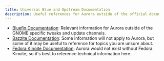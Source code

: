 ```yaml
---
title: Universal Blue and Upstream Documentation
description: Useful references for Aurora outside of the official documentation.
---
```


- [Bluefin Documentation](https://docs.projectbluefin.io/): Relevant information for Aurora outside of the GNOME specific tweaks and update channels.
- [Bazzite Documentation](https://docs.bazzite.gg): Some information will not apply to Aurora, but some of it may be useful to reference for topics you are unsure about.
- [Fedora Kinoite Documentation](https://docs.fedoraproject.org/en-US/fedora-kinoite/): Aurora would not exist without Fedora Kinoite, so it's best to reference technical information here.
